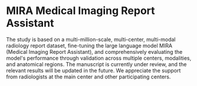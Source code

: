# MIRA Medical lmaging Report Assistant
The study is based on a multi-million-scale, multi-center, multi-modal radiology report dataset, fine-tuning the large language model MIRA (Medical Imaging Report Assistant), and comprehensively evaluating the model's performance through validation across multiple centers, modalities, and anatomical regions. The manuscript is currently under review, and the relevant results will be updated in the future. We appreciate the support from radiologists at the main center and other participating centers.
